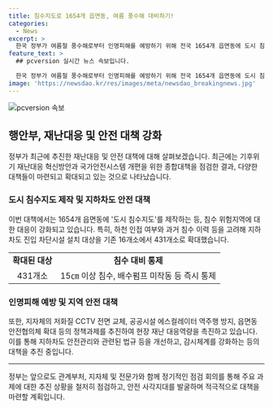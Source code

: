 ```yaml
---
title: 침수지도로 1654개 읍면동, 여름 풍수해 대비하기!
categories:
  - News
excerpt: >
  한국 정부가 여름철 풍수해로부터 인명피해를 예방하기 위해 전국 1654개 읍면동에 도시 침수지도를 제작하고, 지하차도 인명피해 방지를 위해 차단시설 설치 대상을 431개소로 확대하는 등 대책을 추진하고 있다. 또한, 기후위기 재난대응 혁신방안과 국가안전시스템 개편을 위한 상반기 추진성과를 점검하고 하반기 계획을 논의하는 등 현안을 적극 대응하고 있다. 기존 정책의 작동성을 강화하고, 재난 안전 관련 역량을 증진하기 위한 다양한 정책과제를 집중적으로 추진하며, 지하차도 안전을 위한 제도개선과 피난·대비시설 설치기준을 개선할 예정이다. 더불어, 침수 취약계층을 위한 대피보호 및 도우미 서비스 등 다양한 지원을 계획 중이며, 사방지 해제요건 완화와 사방시설 설계기준 강화 등을 신속하게 추진할 계획이다. 향후 월 1회 점검 회의를 통해 안전 사각지대를 발굴하고 입법이 필요한 사항도 적극적으로 뒷받침할 예정이다.
feature_text: >
  ## pcversion 실시간 뉴스 속보입니다.

  한국 정부가 여름철 풍수해로부터 인명피해를 예방하기 위해 전국 1654개 읍면동에 도시 침수지도를 제작하고, 지하차도 인명피해 방지를 위해 차단시설 설치 대상을 431개소로 확대하는 등 대책을 추진하고 있다. 또한, 기후위기 재난대응 혁신방안과 국가안전시스템 개편을 위한 상반기 추진성과를 점검하고 하반기 계획을 논의하는 등 현안을 적극 대응하고 있다. 기존 정책의 작동성을 강화하고, 재난 안전 관련 역량을 증진하기 위한 다양한 정책과제를 집중적으로 추진하며, 지하차도 안전을 위한 제도개선과 피난·대비시설 설치기준을 개선할 예정이다. 더불어, 침수 취약계층을 위한 대피보호 및 도우미 서비스 등 다양한 지원을 계획 중이며, 사방지 해제요건 완화와 사방시설 설계기준 강화 등을 신속하게 추진할 계획이다. 향후 월 1회 점검 회의를 통해 안전 사각지대를 발굴하고 입법이 필요한 사항도 적극적으로 뒷받침할 예정이다.
image: 'https://newsdao.kr/res/images/meta/newsdao_breakingnews.jpg'
---
```


<p><img src="https://newsdao.kr/res/images/meta/newsdao_breakingnews.jpg" alt="pcversion 속보" /></p>

<h2 data-ke-size="size26">행안부, 재난대응 및 안전 대책 강화</h2>

<p data-ke-size="size16">정부가 최근에 추진한 재난대응 및 안전 대책에 대해 살펴보겠습니다. 최근에는 기후위기 재난대응 혁신방안과 국가안전시스템 개편을 위한 종합대책을 점검한 결과, 다양한 대책들이 마련되고 확대되고 있는 것으로 나타났습니다.</p>

<h3 data-ke-size="size24">도시 침수지도 제작 및 지하차도 안전 대책</h3>

<p data-ke-size="size16">이번 대책에서는 1654개 읍면동에 '도시 침수지도'를 제작하는 등, 침수 위험지역에 대한 대응이 강화되고 있습니다. 특히, 하천 인접 여부와 과거 침수 이력 등을 고려해 지하차도 진입 차단시설 설치 대상을 기존 16개소에서 431개소로 확대했습니다.</p>

<table>
  <tr>
    <td style="text-align: center; height: 17px;"><b>확대된 대상</b></td>
    <td style="text-align: center; height: 17px;"><b>침수 대비 통제</b></td>
  </tr>
  <tr>
    <td style="text-align: center; height: 17px;">431개소</td>
    <td style="text-align: center; height: 17px;">15㎝ 이상 침수, 배수펌프 미작동 등 즉시 통제</td>
  </tr>
</table>

<h3 data-ke-size="size24">인명피해 예방 및 지역 안전 대책</h3>

<p data-ke-size="size16">또한, 지자체의 저화질 CCTV 전면 교체, 공공시설 에스컬레이터 역주행 방지, 읍면동 안전협의체 확대 등의 정책과제를 추진하여 현장 재난 대응역량을 촉진하고 있습니다. 이를 통해 지하차도 안전관리와 관련된 법규 등을 개선하고, 감시체계를 강화하는 등의 대책을 추진 중입니다.</p>

<hr data-ke-size="size16">

<p data-ke-size="size16">정부는 앞으로도 관계부처, 지자체 및 전문가와 함께 정기적인 점검 회의를 통해 주요 과제에 대한 추진 상황을 철저히 점검하고, 안전 사각지대를 발굴하며 적극적으로 대책을 마련할 계획입니다.</p>


